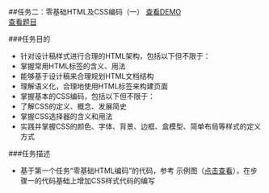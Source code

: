 ##任务二：零基础HTML及CSS编码（一）
[查看DEMO](https://rawgit.com/cjlalala/2016-IFE/master/phase01/task02/task02.html)<br>
[查看题目](http://ife.baidu.com/2016/task/detail?taskId=2)

###任务目的
* 针对设计稿样式进行合理的HTML架构，包括以下但不限于：
* 掌握常用HTML标签的含义、用法
* 能够基于设计稿来合理规划HTML文档结构
* 理解语义化，合理地使用HTML标签来构建页面
* 掌握基本的CSS编码，包括以下但不限于：
* 了解CSS的定义、概念、发展简史
* 掌握CSS选择器的含义和用法
* 实践并掌握CSS的颜色、字体、背景、边框、盒模型、简单布局等样式的定义方式

###任务描述
* 基于第一个任务“零基础HTML编码”的代码，参考 示例图（[点击查看](http://7xrp04.com1.z0.glb.clouddn.com/task_1_2_1.jpg)），在步骤一的代码基础上增加CSS样式代码的编写
